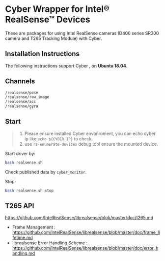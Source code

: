 # Cyber Wrapper for Intel&reg; RealSense&trade; Devices
These are packages for using Intel RealSense cameras (D400 series SR300 camera and T265 Tracking Module) with Cyber.

## Installation Instructions

The following instructions support Cyber , on **Ubuntu 18.04**.


## Channels

```bash
/realsense/pose
/realsense/raw_image 
/realsense/acc
/realsense/gyro
```

## Start

> 1. Please ensure installed Cyber envonroment, you can echo cyber ip like:`echo ${CYBER_IP}` to check.
> 2. use `rs-enumerate-devices` debug tool ensure the mounted device.


Start driver by:
```bash 
bash realsense.sh
```

Check published data by `cyber_monitor`.

Stop:
```bash
bash realsense.sh stop
```

## T265 API
https://github.com/IntelRealSense/librealsense/blob/master/doc/t265.md

- Frame Management : https://github.com/IntelRealSense/librealsense/blob/master/doc/frame_lifetime.md
- librealsense Error Handling Scheme : https://github.com/IntelRealSense/librealsense/blob/master/doc/error_handling.md
